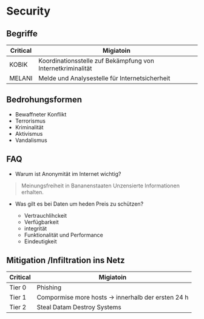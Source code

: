 # Security

## Begriffe



|Critical| Migiatoin|
|--------|-----------------|
|KOBIK  | Koordinationsstelle zuf Bekämpfung von Internetkriminalität |
|MELANI  | Melde und Analysestelle für Internetsicherheit|

## Bedrohungsformen
- Bewaffneter Konflikt
- Terrorismus
- Kriminalität
- Aktivismus
- Vandalismus

## FAQ

- Warum ist Anonymität im Internet wichtig?
> Meinungsfreiheit in Bananenstaaten Unzensierte Informationen erhalten.

- Was gilt es bei Daten um heden Preis zu schützen?
    
    
    - Vertrauchlihckeit 
    - Verfügbarkeit
    - integrität
    - Funktionalität und Performance
    - Eindeutigkeit


## Mitigation /Infiltration ins Netz
|Critical| Migiatoin|
|--------|-----------------|
|Tier 0  | Phishing|
|Tier 1  | Compormise more hosts -> innerhalb der ersten 24 h|
|Tier 2  | Steal Datam Destroy Systems|

